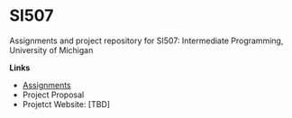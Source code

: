 # SI507
Assignments and project repository for SI507: Intermediate Programming, University of Michigan

**Links**

- [Assignments](https://github.com/HumblePasty/SI507/tree/master/Assignments)
- Project Proposal
- Projetct Website: [TBD]
